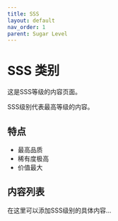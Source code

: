 ```yaml
---
title: SSS
layout: default
nav_order: 1
parent: Sugar Level
---
```


# SSS 类别

这是SSS等级的内容页面。

SSS级别代表最高等级的内容。

## 特点

- 最高品质
- 稀有度极高
- 价值最大

## 内容列表

在这里可以添加SSS级别的具体内容...